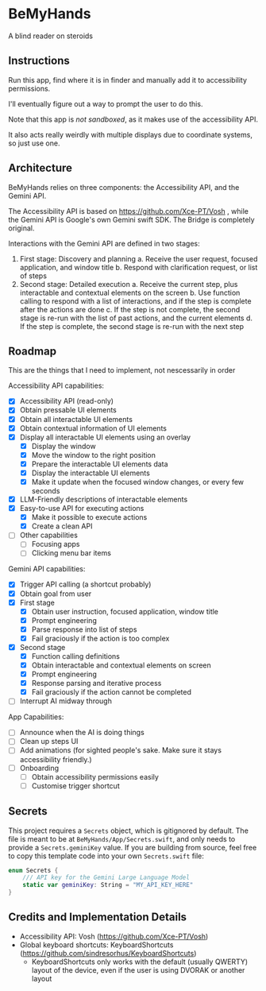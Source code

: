 # BeMyHands
 A blind reader on steroids

## Instructions

Run this app, find where it is in finder and manually add it to accessibility permissions.

I'll eventually figure out a way to prompt the user to do this.


Note that this app is *not sandboxed*, as it makes use of the accessibility API.

It also acts really weirdly with multiple displays due to coordinate systems, so just use one.

## Architecture

BeMyHands relies on three components: the Accessibility API, and the Gemini API.

The Accessibility API is based on https://github.com/Xce-PT/Vosh , while the Gemini API is Google's own
Gemini swift SDK. The Bridge is completely original.

Interactions with the Gemini API are defined in two stages:

1. First stage: Discovery and planning
    a. Receive the user request, focused application, and window title
    b. Respond with clarification request, or list of steps
2. Second stage: Detailed execution
    a. Receive the current step, plus interactable and contextual elements on the screen
    b. Use function calling to respond with a list of interactions, and if the step is complete after the actions are done
    c. If the step is not complete, the second stage is re-run with the list of past actions, and the current elements
    d. If the step is complete, the second stage is re-run with the next step

## Roadmap

This are the things that I need to implement, not nescessarily in order

Accessibility API capabilities:
- [x] Accessibility API (read-only)
- [x] Obtain pressable UI elements
- [x] Obtain all interactable UI elements
- [x] Obtain contextual information of UI elements
- [x] Display all interactable UI elements using an overlay
    - [x] Display the window
    - [x] Move the window to the right position
    - [x] Prepare the interactable UI elements data
    - [x] Display the interactable UI elements
    - [x] Make it update when the focused window changes, or every few seconds
- [x] LLM-Friendly descriptions of interactable elements
- [x] Easy-to-use API for executing actions
    - [x] Make it possible to execute actions
    - [x] Create a clean API
- [ ] Other capabilities
    - [ ] Focusing apps
    - [ ] Clicking menu bar items

Gemini API capabilities:
- [x] Trigger API calling (a shortcut probably)
- [x] Obtain goal from user
- [x] First stage
    - [x] Obtain user instruction, focused application, window title
    - [x] Prompt engineering 
    - [x] Parse response into list of steps
    - [x] Fail graciously if the action is too complex
- [x] Second stage
    - [x] Function calling definitions
    - [x] Obtain interactable and contextual elements on screen
    - [x] Prompt engineering
    - [x] Response parsing and iterative process
    - [x] Fail graciously if the action cannot be completed
- [ ] Interrupt AI midway through

App Capabilities:
- [ ] Announce when the AI is doing things
- [ ] Clean up steps UI
- [ ] Add animations (for sighted people's sake. Make sure it stays accessibility friendly.)
- [ ] Onboarding
    - [ ] Obtain accessibility permissions easily
    - [ ] Customise trigger shortcut

## Secrets
This project requires a `Secrets` object, which is gitignored by default. The file is meant to be at
`BeMyHands/App/Secrets.swift`, and only needs to provide a `Secrets.geminiKey` value. If you are building
from source, feel free to copy this template code into your own `Secrets.swift` file:

```swift
enum Secrets {
    /// API key for the Gemini Large Language Model
    static var geminiKey: String = "MY_API_KEY_HERE"
}
``` 

## Credits and Implementation Details

- Accessibility API: Vosh (https://github.com/Xce-PT/Vosh)
- Global keyboard shortcuts: KeyboardShortcuts (https://github.com/sindresorhus/KeyboardShortcuts)
    - KeyboardShortcuts only works with the default (usually QWERTY) layout of the device, even if the user is using DVORAK or another layout
